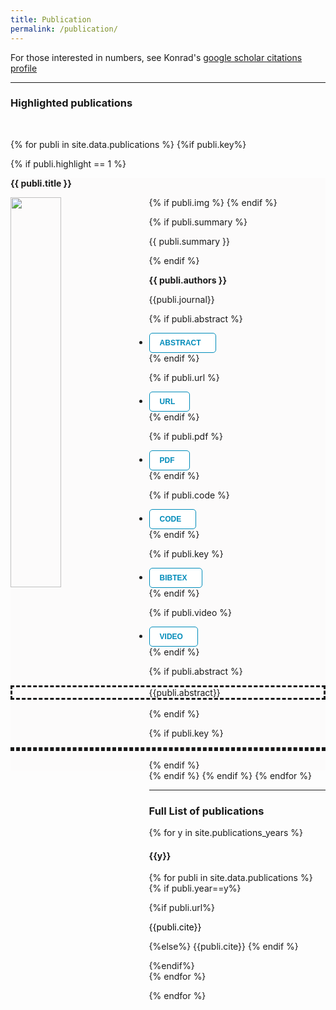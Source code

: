 ```yaml
---
title: Publication
permalink: /publication/
---
```


<html>
<head>
<style>
.button {
  background-color: white;
  border: none;
  color: white;
  padding: 8px 16px;
  cursor: pointer;
  text-align: center;
  font-size: 12px;
  transition-duration: 0.5s;
  cursor: pointer;
}
.button1 {
  color: #008CBA; 
  border: 1px solid #008CBA;
  border-radius: 5px;
}
.button1:hover {
  background-color: #008CBA;
  color: white;
}
.button1:after {
  content: '\002B';
  color: white;
  font-weight: bold;
  float: center;
}
.collapsiblecontent {
  padding: 0 18px;
  max-height: 0;
  overflow: hidden;
  text-align: left;
  transition: max-height 0.2s ease-out;
  background-color: #f1f1f1;
}
</style>
</head>
</html>

For those interested in numbers, see Konrad's <a href="https://scholar.google.com/citations?user=MiFqJGcAAAAJ"> google scholar citations profile</a>
<hr>

<h3>Highlighted publications</h3>
<br>

{% for publi in site.data.publications %}
{%if publi.key%}


{% if publi.highlight == 1 %}
<div class="row">
<div class="col-sm-12 clearfix">
<div class="well well-lg" style="background-color: #fcfbfb;">

<p style="text-align:left"><b>{{ publi.title }}</b></p>
<div class="row"> 
  {% if publi.img %}
  <img src="{{ site.url }}{{ site.baseurl }}/publications/images/{{ publi.img }}" class="img-responsive" width="40%" style="float:left; padding-right:20px;" />
  {% endif %}

  {% if publi.summary %}
  <p style="text-align:justify; padding-left:10px; padding-right:10px">{{ publi.summary }}</p>
  {% endif %}


  <p style="padding-left:15px;"><b>{{ publi.authors }}</b></p>

  <p style="padding-left:15px;">{{publi.journal}}</p>
</div>

<div class="row">
  <ul class="nav nav-pills">

  <!-- ABSTRACT -->
  {% if publi.abstract %}
  <li>
    <a data-toggle="collapse" href="#{{publi.key}}-abstract">
    <button class="button button1"><b>ABSTRACT</b></button>
    </a>
  </li>
  {% endif %}

  <!-- URL -->
  {% if publi.url %}
    <li>
      <a href="{{publi.url}}">
        <button class="button button1"><b>URL</b></button>
      </a>
    </li>
  {% endif %}

  <!-- URL -->
  {% if publi.pdf %}
    <li>
      <a href="{{publi.pdf}}">
        <button class="button button1"><b>PDF</b></button>
      </a>
    </li>
  {% endif %}

  <!-- CODE -->
  {% if publi.code %}
    <li>
      <a href="{{publi.code}}">
        <button class="button button1"><b>CODE</b></button>
      </a>
    </li>
  {% endif %}

  <!-- BIBTEX -->
  {% if publi.key %}
    <li>
      <a data-toggle="collapse" href="#{{publi.key}}-bibtex">
        <button class="button button1"><b>BIBTEX</b></button>
        <div class="collapsiblecontent">
        </div>
      </a>
    </li>
  {% endif %}

  <!-- VIDEO -->
  {% if publi.video %}
    <li>
      <a href="{{publi.video}}">
        <button class="button button1"><b>VIDEO</b></button>
      </a>
    </li>
  {% endif %}

  </ul>

{% if publi.abstract %}
<p id="{{publi.key}}-abstract" class="collapse" style="border-style: dashed; text-align:justify;">{{publi.abstract}}</p>
{% endif %}

{% if publi.key %}
<p id="{{publi.key}}-bibtex" class="collapse" style="border-style: dashed;">

<object data="{{ site.url }}{{ site.baseurl }}/publications/references/{{publi.key}}.txt" width="100%" style="overflow: auto;"></object>
</p>
{% endif %}
</div>
</div>
</div>
</div>
{% endif %}
{% endif %}
{% endfor %}

<hr>

<h3>Full List of publications</h3>

{% for y in site.publications_years %}

<h4 class="year">{{y}}</h4>

{% for publi in site.data.publications %}
{% if publi.year==y%}

<div style="text-align:justify; padding-left: 20px">
  {%if publi.url%}
    <p><a href="{{publi.url}}" style="text-decoration:none; color:black;">{{publi.cite}}</a></p>
  {%else%}
    {{publi.cite}}
  {% endif %}
</div>

{%endif%}
<span style="display: block; margin-bottom: 1 em"></span>
{% endfor %}


{% endfor %}




<script>
var coll = document.getElementsByClassName("button");
var i;

for (i = 0; i < coll.length; i++) {
  coll[i].addEventListener("click", function() {
    this.classList.toggle("active");
    var content = this.nextElementSibling;
    if (content.style.maxHeight){
      content.style.maxHeight = null;
    } else {
      content.style.maxHeight = content.scrollHeight + "px";
    } 
  });
}
</script>